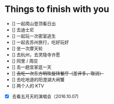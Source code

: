 # Things to finish with you

- [] 一起爬山登顶看日出
- [] 去迪士尼
- [] 一起玩一次密室逃生
- [] 一起去苏州旅行，吃好玩好
- [] 坐一次摩天轮
- [] 去杭州，去灵隐寺许愿
- [] 同里 / 周庄
- [] 去一趟宜家逛一天
- [] ~~去吃一次东方明珠旋转餐厅（差评多，取消）~~
- [] 去吃地道的阳澄湖大闸蟹
- [] 两个人的 KTV
- [x] 去看五月天的演唱会（2016.10.07)